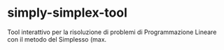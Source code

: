 simply-simplex-tool
===================

Tool interattivo per la risoluzione di problemi di Programmazione Lineare con il metodo del Simplesso (max. 
